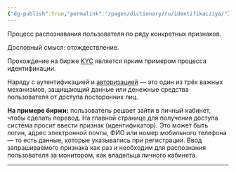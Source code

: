 ```yaml
---
{"dg-publish":true,"permalink":"/pages/dictionary/ru/identifikacziya/"}
---
```



Процесс распознавания пользователя по ряду конкретных признаков.

Дословный смысл: отождествление.

Прохождение на бирже [KYC](https://hackmd.io/iHgvMpiBRNyYeo9tZ5XagQ) является ярким примером процесса идентификации.

Наряду с аутентификацией и [авторизацией](https://hackmd.io/l4bHP05sTl-A8qIb54aRUg) — это один из трёх важных механизмов, защищающий данные или денежные средства пользователя от доступа посторонних лиц.

**На примере биржи:** пользователь решает зайти в личный кабинет, чтобы сделать перевод. На главной странице для получения доступа система просит ввести признак (идентификатор). Это может быть логин, адрес электронной почты, ФИО или номер мобильного телефона — то есть данные, которые указывались при регистрации. Ввод запрашиваемого признака как раз и необходим для распознания пользователя за монитором, как владельца личного кабинета.

---
